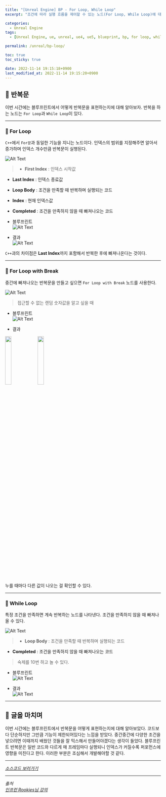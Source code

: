 ```yaml
---
title: "[Unreal Engine] BP - For Loop, While Loop"
excerpt: "조건에 따라 실행 흐름을 제어할 수 있는 노드(For Loop, While Loop)에 대해 알아보기"

categories:
  - Unreal Engine
tags:
  - [Unreal Engine, ue, unreal, ue4, ue5, blueprint, bp, for loop, while loop, loop]

permalink: /unreal/bp-loop/

toc: true
toc_sticky: true

date: 2022-11-14 19:15:18+0900
last_modified_at: 2022-11-14 19:15:20+0900
---
```


## 👻 반복문
이번 시간에는 블루프린트에서 어떻게 반복문을 표현하는지에 대해 알아보자. 반복을 하는 노드는 ``` For Loop ```과 ``` While Loop ```이 있다.

***

### 🌱 For Loop
``` C++ ```에서 ``` For문 ```과 동일한 기능을 지니는 노드이다. 인덱스의 범위를 지정해주면 알아서 증가하며 인덱스 개수만큼 반복문이 실행된다.

![Alt Text](/assets/images/posts_img/engines/unreal/blueprint/flow-control/bp-loop/for-loop.PNG)   

> - **First Index** : 인덱스 시작값
- **Last Index** : 인덱스 종료값
- **Loop Body** : 조건을 만족할 때 반복하며 실행되는 코드
- **Index** : 현재 인덱스값
- **Completed** : 조건을 만족하지 않을 때 빠져나오는 코드

- 블루프린트   
![Alt Text](/assets/images/posts_img/engines/unreal/blueprint/flow-control/bp-loop/for-loop2.PNG)   

- 결과   
![Alt Text](/assets/images/posts_img/engines/unreal/blueprint/flow-control/bp-loop/for-loop-result.PNG)   

``` C++ ```과의 차이점은 **Last Index**까지 포함해서 반복한 후에 빠져나온다는 것이다.

***

### 🌱 For Loop with Break
중간에 빠져나오는 반복문을 만들고 싶으면 ``` For Loop with Break ``` 노드를 사용한다.

![Alt Text](/assets/images/posts_img/engines/unreal/blueprint/flow-control/bp-loop/for-loop-with-break.PNG)   

> 접근할 수 없는 랜덤 숫자값을 알고 싶을 때

- 블루프린트   
![Alt Text](/assets/images/posts_img/engines/unreal/blueprint/flow-control/bp-loop/for-loop-with-break2.PNG)   

- 결과   
<img src="/assets/images/posts_img/engines/unreal/blueprint/flow-control/bp-loop/for-loop-with-break-result.PNG" width="20%">
<img src="/assets/images/posts_img/engines/unreal/blueprint/flow-control/bp-loop/for-loop-with-break-result2.PNG" width="20%">   

누를 때마다 다른 값이 나오는 걸 확인할 수 있다.

***

### 🌱 While Loop
특정 조건을 만족하면 계속 반복하는 노드를 나타낸다. 조건을 만족하지 않을 때 빠져나올 수 있다.

![Alt Text](/assets/images/posts_img/engines/unreal/blueprint/flow-control/bp-loop/while-loop.PNG)   

> - **Loop Body** : 조건을 만족할 때 반복하며 실행되는 코드
- **Completed** : 조건을 만족하지 않을 때 빠져나오는 코드

> 숙제를 10번 하고 놀 수 있다.

- 블루프린트   
![Alt Text](/assets/images/posts_img/engines/unreal/blueprint/flow-control/bp-loop/while-loop2.PNG)   

- 결과   
![Alt Text](/assets/images/posts_img/engines/unreal/blueprint/flow-control/bp-loop/while-loop-result.PNG)   

***

## 👻 글을 마치며
이번 시간에는 블루프린트에서 반복문을 어떻게 표현하는지에 대해 알아보았다. 코드보다 단순하지만 그만큼 기능이 제한되어있다는 느낌을 받았다. 중간중간에 다양한 조건을 넣으려면 이때까지 배웠던 것들을 잘 믹스해서 만들어야겠다는 생각이 들었다. 블루프린트 반복문은 일반 코드와 다르게 매 프레임마다 실행되니 인덱스가 커질수록 퍼포먼스에 영향을 미친다고 한다. 이러한 부분은 조심해서 개발해야할 것 같다.

***

_[소스코드 보러가기](https://github.com/choi-dan-di/study_ue/tree/main/UE5/flow-control/bp-Loop)_

***

_출처_   
_[인프런 Rookies님 강의](https://inf.run/TSqC)_   